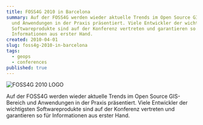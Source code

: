 ```yaml
---
title: FOSS4G 2010 in Barcelona
summary: Auf der FOSS4G werden wieder aktuelle Trends im Open Source GIS-Bereich
  und Anwendungen in der Praxis präsentiert. Viele Entwickler der wichtigsten
  Softwareprodukte sind auf der Konferenz vertreten und garantieren so für
  Informationen aus erster Hand.
created: 2010-04-01
slug: foss4g-2010-in-barcelona
tags:
  - geops
  - conferences
published: true
---
```


![FOSS4G 2010 LOGO](/images/blog/foss4g-2010-in-barcelona/foss4g-2010.jpg)

Auf der FOSS4G werden wieder aktuelle Trends im Open Source GIS-Bereich und Anwendungen in der Praxis präsentiert. Viele Entwickler der wichtigsten Softwareprodukte sind auf der Konferenz vertreten und garantieren so für Informationen aus erster Hand.
